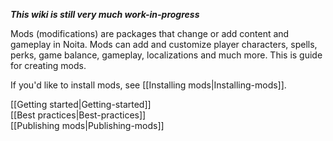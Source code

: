 **_This wiki is still very much work-in-progress_**

Mods (modifications) are packages that change or add content and gameplay in Noita. Mods can add and customize player characters, spells, perks, game balance, gameplay, localizations and much more. This is guide for creating mods. 

If you'd like to install mods, see [[Installing mods|Installing-mods]].


[[Getting started|Getting-started]]<br>
[[Best practices|Best-practices]]<br>
[[Publishing mods|Publishing-mods]]